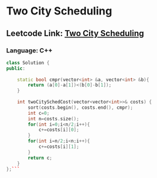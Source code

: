 # Two City Scheduling

## Leetcode Link: [Two City Scheduling](https://leetcode.com/problems/two-city-scheduling/)
### Language: C++

```cpp
class Solution {
public:
    
    static bool cmpr(vector<int> &a, vector<int> &b){
        return (a[0]-a[1])<(b[0]-b[1]);
    }
    
    int twoCitySchedCost(vector<vector<int>>& costs) {
        sort(costs.begin(), costs.end(), cmpr);
        int c=0;
        int n=costs.size();
        for(int i=0;i<n/2;i++){
            c+=costs[i][0];
        }
        for(int i=n/2;i<n;i++){
            c+=costs[i][1];
        }
        return c;
    }
};```



